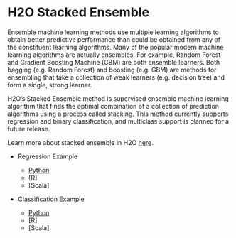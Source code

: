 # H2O Stacked Ensemble #

Ensemble machine learning methods use multiple learning algorithms to obtain better predictive performance than could be obtained from any of the constituent learning algorithms. Many of the popular modern machine learning algorithms are actually ensembles. For example, Random Forest and Gradient Boosting Machine (GBM) are both ensemble learners. Both bagging (e.g. Random Forest) and boosting (e.g. GBM) are methods for ensembling that take a collection of weak learners (e.g. decision tree) and form a single, strong learner.

H2O’s Stacked Ensemble method is supervised ensemble machine learning algorithm that finds the optimal combination of a collection of prediction algorithms using a process called stacking. This method currently supports regression and binary classification, and multiclass support is planned for a future release.

Learn more about stacked ensemble in H2O [here](http://docs.h2o.ai/h2o/latest-stable/h2o-docs/data-science/stacked-ensembles.html).

  - Regression Example
    - [Python](https://github.com/Avkash/mldl/blob/master/orgs/h2o/guide/algo/stackedensemble/h2o_se_regression_houseprice_python.md)
    - [R]
    - [Scala]
    
  - Classification Example
    - [Python](https://github.com/Avkash/mldl/blob/master/orgs/h2o/guide/algo/stackedensemble/h2o_se_classification_titanic_python.md)
    - [R]
    - [Scala]
